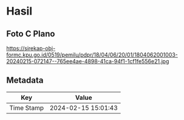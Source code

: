 # Hasil

## Foto C Plano

https://sirekap-obj-formc.kpu.go.id/0519/pemilu/pdpr/18/04/06/20/01/1804062001003-20240215-072147--765ee4ae-4898-41ca-94f1-1cf1fe556e21.jpg


## Metadata

| Key        | Value               |
| ---------- | ------------------- |
| Time Stamp | 2024-02-15 15:01:43 |



